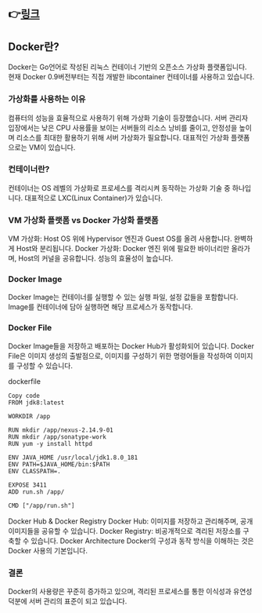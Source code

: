 
## 👉[링크](https://khj93.tistory.com/entry/Docker-Docker-%EA%B0%9C%EB%85%90)

## Docker란?
Docker는 Go언어로 작성된 리눅스 컨테이너 기반의 오픈소스 가상화 플랫폼입니다. 현재 Docker 0.9버전부터는 직접 개발한 libcontainer 컨테이너를 사용하고 있습니다.

### 가상화를 사용하는 이유
컴퓨터의 성능을 효율적으로 사용하기 위해 가상화 기술이 등장했습니다. 서버 관리자 입장에서는 낮은 CPU 사용률을 보이는 서버들의 리소스 낭비를 줄이고, 안정성을 높이며 리소스를 최대한 활용하기 위해 서버 가상화가 필요합니다. 대표적인 가상화 플랫폼으로는 VM이 있습니다.

### 컨테이너란?
컨테이너는 OS 레벨의 가상화로 프로세스를 격리시켜 동작하는 가상화 기술 중 하나입니다. 대표적으로 LXC(Linux Container)가 있습니다.

### VM 가상화 플랫폼 vs Docker 가상화 플랫폼
VM 가상화: Host OS 위에 Hypervisor 엔진과 Guest OS를 올려 사용합니다. 완벽하게 Host와 분리됩니다.
Docker 가상화: Docker 엔진 위에 필요한 바이너리만 올라가며, Host의 커널을 공유합니다. 성능의 효율성이 높습니다.
### Docker Image
Docker Image는 컨테이너를 실행할 수 있는 실행 파일, 설정 값들을 포함합니다. Image를 컨테이너에 담아 실행하면 해당 프로세스가 동작합니다.

### Docker File
Docker Image들을 저장하고 배포하는 Docker Hub가 활성화되어 있습니다. Docker File은 이미지 생성의 출발점으로, 이미지를 구성하기 위한 명령어들을 작성하여 이미지를 구성할 수 있습니다.

dockerfile
```
Copy code
FROM jdk8:latest

WORKDIR /app

RUN mkdir /app/nexus-2.14.9-01
RUN mkdir /app/sonatype-work
RUN yum -y install httpd

ENV JAVA_HOME /usr/local/jdk1.8.0_181
ENV PATH=$JAVA_HOME/bin:$PATH
ENV CLASSPATH=.

EXPOSE 3411 
ADD run.sh /app/

CMD ["/app/run.sh"]
```
Docker Hub & Docker Registry
Docker Hub: 이미지를 저장하고 관리해주며, 공개 이미지들을 공유할 수 있습니다.
Docker Registry: 비공개적으로 격리된 저장소를 구축할 수 있습니다.
Docker Architecture
Docker의 구성과 동작 방식을 이해하는 것은 Docker 사용의 기본입니다.

### 결론
Docker의 사용량은 꾸준히 증가하고 있으며, 격리된 프로세스를 통한 이식성과 유연성 덕분에 서버 관리의 표준이 되고 있습니다.

